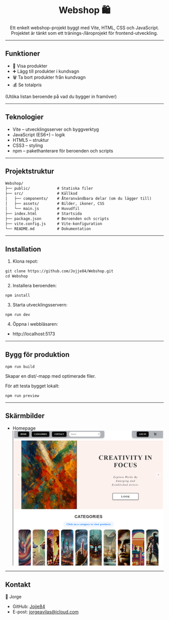 <h1 align='center'>Webshop 🛍️</h1>

<p align="center">Ett enkelt webshop-projekt byggt med Vite, HTML, CSS och JavaScript. Projektet är tänkt som ett tränings-/läroprojekt för frontend-utveckling.</p>

---

## Funktioner

- 🛒 Visa produkter
- ➕ Lägg till produkter i kundvagn
- 🗑️ Ta bort produkter från kundvagn
- 💰 Se totalpris

(Utöka listan beroende på vad du bygger in framöver)

---

## Teknologier

- Vite – utvecklingsserver och byggverktyg
- JavaScript (ES6+) – logik
- HTML5 – struktur
- CSS3 – styling
- npm – pakethanterare för beroenden och scripts

---

## Projektstruktur

```
Webshop/
├── public/            # Statiska filer
├── src/               # Källkod
│   ├── components/    # Återanvändbara delar (om du lägger till)
│   ├── assets/        # Bilder, ikoner, CSS
│   └── main.js        # Huvudfil
├── index.html         # Startsida
├── package.json       # Beroenden och scripts
├── vite.config.js     # Vite-konfiguration
└── README.md          # Dokumentation
```

---

## Installation

1. Klona repot:
```
git clone https://github.com/Jojje84/Webshop.git
cd Webshop
```

2. Installera beroenden:
```
npm install
```

3. Starta utvecklingsservern:
```
npm run dev
```

4. Öppna i webbläsaren:

- http://localhost:5173

---

## Bygg för produktion
```
npm run build
```

Skapar en dist/-mapp med optimerade filer.

För att testa bygget lokalt:
```
npm run preview
```

---

## Skärmbilder

- Homepage
![homepage-sida](screenshots/homepage.png)

---

## Kontakt

👤 Jorge

- GitHub: [Jojje84](https://github.com/Jojje84)
- E-post: [jorgeavilas@icloud.com](mailto:jorgeavilas@icloud.com)